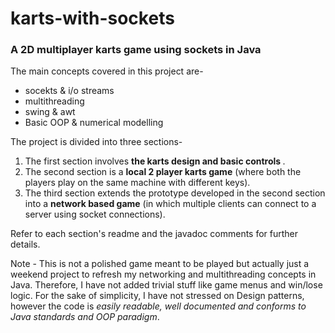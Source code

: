 # karts-with-sockets
<h3> A 2D multiplayer karts game using sockets in Java</h3>

The main concepts covered in this project are- 
- socekts & i/o streams 
- multithreading 
- swing & awt
- Basic OOP & numerical modelling

The project is divided into three sections- 
1. The first section involves <strong>the karts design and basic controls </strong>. 
2. The second section is a <strong>local 2 player karts game</strong> (where both the players play on the same machine with different keys).
3. The third section extends the prototype developed in the second section into a <strong>network based game</strong> (in which multiple clients can connect to a server using socket connections). 

Refer to each section's readme and the javadoc comments for further details.

Note - This is not a polished game meant to be played but actually just a weekend project to refresh my networking and multithreading concepts in Java. 
Therefore, I have not added trivial stuff like game menus and win/lose logic. For the sake of simplicity, I have not stressed on Design patterns, however the code is <em>easily readable, well documented and conforms to Java standards and OOP paradigm</em>.
